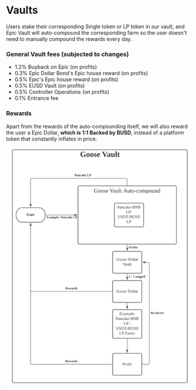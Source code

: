 # Vaults

Users stake their corresponding Single token or LP token in our vault, and Epic Vault will auto-compound the corresponding farm so the user doesn't need to manually compound the rewards every day.

### **General Vault fees \(subjected to changes\)**

* 1.2% Buyback on Epic \(on profits\)
* 0.3% Epic Dollar Bond's Epic house reward \(on profits\)
* 0.5% Epic's Epic house reward \(on profits\)
* 0.5% EUSD Vault \(on profits\) 
* 0.5% Controller Operations \(on profits\)
* 0.1% Entrance fee

### Rewards

Apart from the rewards of the auto-compounding itself, we will also reward the user a Epic Dollar, **which is 1:1 Backed by BUSD**, instead of a platform token that constantly inflates in price. 

![](../.gitbook/assets/image%20%283%29%20%281%29.png)

